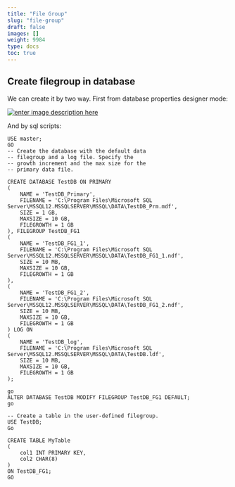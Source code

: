 ```yaml
---
title: "File Group"
slug: "file-group"
draft: false
images: []
weight: 9984
type: docs
toc: true
---
```


## Create filegroup in database
We can create it by two way. First from database properties designer mode:

[![enter image description here][1]][1]


  [1]: http://i.stack.imgur.com/IxpHU.png


And by sql scripts:


    USE master;
    GO
    -- Create the database with the default data
    -- filegroup and a log file. Specify the
    -- growth increment and the max size for the
    -- primary data file.
    
    CREATE DATABASE TestDB ON PRIMARY
    (
        NAME = 'TestDB_Primary',
        FILENAME = 'C:\Program Files\Microsoft SQL Server\MSSQL12.MSSQLSERVER\MSSQL\DATA\TestDB_Prm.mdf',
        SIZE = 1 GB,
        MAXSIZE = 10 GB,
        FILEGROWTH = 1 GB
    ), FILEGROUP TestDB_FG1
    (
        NAME = 'TestDB_FG1_1',
        FILENAME = 'C:\Program Files\Microsoft SQL Server\MSSQL12.MSSQLSERVER\MSSQL\DATA\TestDB_FG1_1.ndf',
        SIZE = 10 MB,
        MAXSIZE = 10 GB,
        FILEGROWTH = 1 GB
    ),
    (
        NAME = 'TestDB_FG1_2',
        FILENAME = 'C:\Program Files\Microsoft SQL Server\MSSQL12.MSSQLSERVER\MSSQL\DATA\TestDB_FG1_2.ndf',
        SIZE = 10 MB,
        MAXSIZE = 10 GB,
        FILEGROWTH = 1 GB
    ) LOG ON
    (
        NAME = 'TestDB_log',
        FILENAME = 'C:\Program Files\Microsoft SQL Server\MSSQL12.MSSQLSERVER\MSSQL\DATA\TestDB.ldf',
        SIZE = 10 MB,
        MAXSIZE = 10 GB,
        FILEGROWTH = 1 GB
    );
    
    go 
    ALTER DATABASE TestDB MODIFY FILEGROUP TestDB_FG1 DEFAULT;
    go
    
    -- Create a table in the user-defined filegroup.
    USE TestDB;
    Go
    
    CREATE TABLE MyTable
    (
        col1 INT PRIMARY KEY,
        col2 CHAR(8)
    )
    ON TestDB_FG1;
    GO



